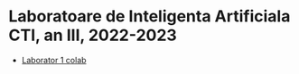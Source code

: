 # Laboratoare de Inteligenta Artificiala CTI, an III, 2022-2023

- [Laborator 1 colab](https://colab.research.google.com/drive/1pxepMv2WlG9hnSkoG32ksU_UO-KlS4Eq?usp=sharing)
